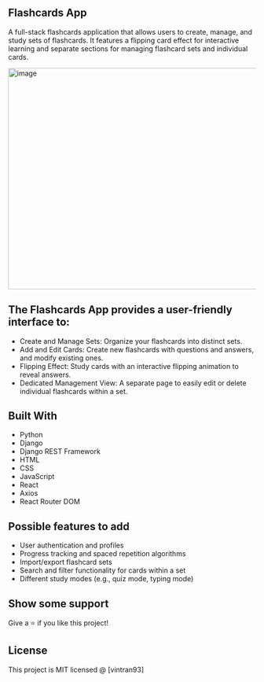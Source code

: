 ## Flashcards App
A full-stack flashcards application that allows users to create, manage, and study sets of flashcards. It features a flipping card effect for interactive learning and separate sections for managing flashcard sets and individual cards. <br/>

<img width="650" height="450" alt="image" src="https://github.com/user-attachments/assets/533c3bf4-98ff-4c83-b350-cc41357fd0ea" />

## The Flashcards App provides a user-friendly interface to: <br/>
* Create and Manage Sets: Organize your flashcards into distinct sets. <br/>
* Add and Edit Cards: Create new flashcards with questions and answers, and modify existing ones. <br/>
* Flipping Effect: Study cards with an interactive flipping animation to reveal answers. <br/>
* Dedicated Management View: A separate page to easily edit or delete individual flashcards within a set. <br/>

## Built With <br/>
* Python <br/>
* Django <br/>
* Django REST Framework  <br/>
* HTML <br/>
* CSS <br/>
* JavaScript <br/>
* React <br/>
* Axios <br/>
* React Router DOM <br/>

## Possible features to add <br/>
* User authentication and profiles <br/>
* Progress tracking and spaced repetition algorithms <br/>
* Import/export flashcard sets <br/>
* Search and filter functionality for cards within a set <br/>
* Different study modes (e.g., quiz mode, typing mode) <br/>
 
## Show some support <br/>
Give a ⭐ if you like this project! <br/>

## License <br/>
This project is MIT licensed @ [vintran93]

